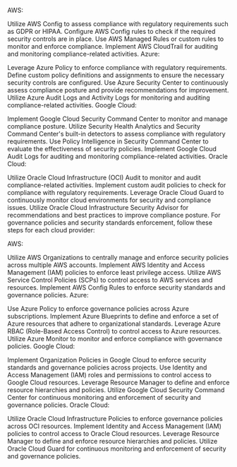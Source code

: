 AWS:

Utilize AWS Config to assess compliance with regulatory requirements such as GDPR or HIPAA.
Configure AWS Config rules to check if the required security controls are in place.
Use AWS Managed Rules or custom rules to monitor and enforce compliance.
Implement AWS CloudTrail for auditing and monitoring compliance-related activities.
Azure:

Leverage Azure Policy to enforce compliance with regulatory requirements.
Define custom policy definitions and assignments to ensure the necessary security controls are configured.
Use Azure Security Center to continuously assess compliance posture and provide recommendations for improvement.
Utilize Azure Audit Logs and Activity Logs for monitoring and auditing compliance-related activities.
Google Cloud:

Implement Google Cloud Security Command Center to monitor and manage compliance posture.
Utilize Security Health Analytics and Security Command Center's built-in detectors to assess compliance with regulatory requirements.
Use Policy Intelligence in Security Command Center to evaluate the effectiveness of security policies.
Implement Google Cloud Audit Logs for auditing and monitoring compliance-related activities.
Oracle Cloud:

Utilize Oracle Cloud Infrastructure (OCI) Audit to monitor and audit compliance-related activities.
Implement custom audit policies to check for compliance with regulatory requirements.
Leverage Oracle Cloud Guard to continuously monitor cloud environments for security and compliance issues.
Utilize Oracle Cloud Infrastructure Security Advisor for recommendations and best practices to improve compliance posture.
For governance policies and security standards enforcement, follow these steps for each cloud provider:

AWS:

Utilize AWS Organizations to centrally manage and enforce security policies across multiple AWS accounts.
Implement AWS Identity and Access Management (IAM) policies to enforce least privilege access.
Utilize AWS Service Control Policies (SCPs) to control access to AWS services and resources.
Implement AWS Config Rules to enforce security standards and governance policies.
Azure:

Use Azure Policy to enforce governance policies across Azure subscriptions.
Implement Azure Blueprints to define and enforce a set of Azure resources that adhere to organizational standards.
Leverage Azure RBAC (Role-Based Access Control) to control access to Azure resources.
Utilize Azure Monitor to monitor and enforce compliance with governance policies.
Google Cloud:

Implement Organization Policies in Google Cloud to enforce security standards and governance policies across projects.
Use Identity and Access Management (IAM) roles and permissions to control access to Google Cloud resources.
Leverage Resource Manager to define and enforce resource hierarchies and policies.
Utilize Google Cloud Security Command Center for continuous monitoring and enforcement of security and governance policies.
Oracle Cloud:

Utilize Oracle Cloud Infrastructure Policies to enforce governance policies across OCI resources.
Implement Identity and Access Management (IAM) policies to control access to Oracle Cloud resources.
Leverage Resource Manager to define and enforce resource hierarchies and policies.
Utilize Oracle Cloud Guard for continuous monitoring and enforcement of security and governance policies.
